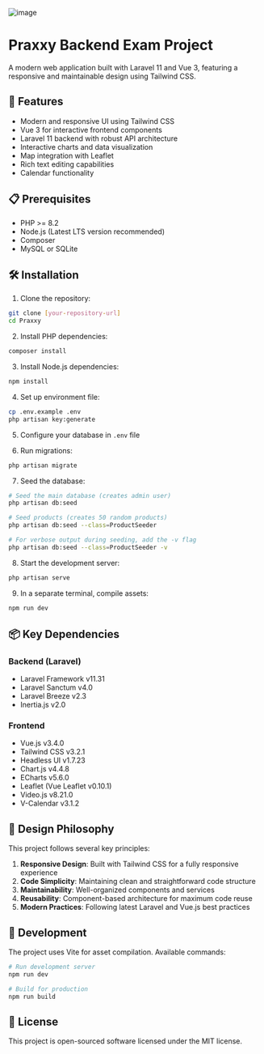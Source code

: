 ![image](https://github.com/user-attachments/assets/5f1f7305-c4a4-4dea-9e9e-36b14aa0cf4b)

# Praxxy Backend Exam Project


A modern web application built with Laravel 11 and Vue 3, featuring a responsive and maintainable design using Tailwind CSS.

## 🚀 Features

- Modern and responsive UI using Tailwind CSS
- Vue 3 for interactive frontend components
- Laravel 11 backend with robust API architecture
- Interactive charts and data visualization
- Map integration with Leaflet
- Rich text editing capabilities
- Calendar functionality

## 📋 Prerequisites

- PHP >= 8.2
- Node.js (Latest LTS version recommended)
- Composer
- MySQL or SQLite

## 🛠️ Installation

1. Clone the repository:
```bash
git clone [your-repository-url]
cd Praxxy
```

2. Install PHP dependencies:
```bash
composer install
```

3. Install Node.js dependencies:
```bash
npm install
```

4. Set up environment file:
```bash
cp .env.example .env
php artisan key:generate
```

5. Configure your database in `.env` file

6. Run migrations:
```bash
php artisan migrate
```

7. Seed the database:
```bash
# Seed the main database (creates admin user)
php artisan db:seed

# Seed products (creates 50 random products)
php artisan db:seed --class=ProductSeeder

# For verbose output during seeding, add the -v flag
php artisan db:seed --class=ProductSeeder -v
```

8. Start the development server:
```bash
php artisan serve
```

9. In a separate terminal, compile assets:
```bash
npm run dev
```

## 📦 Key Dependencies

### Backend (Laravel)
- Laravel Framework v11.31
- Laravel Sanctum v4.0
- Laravel Breeze v2.3
- Inertia.js v2.0

### Frontend
- Vue.js v3.4.0
- Tailwind CSS v3.2.1
- Headless UI v1.7.23
- Chart.js v4.4.8
- ECharts v5.6.0
- Leaflet (Vue Leaflet v0.10.1)
- Video.js v8.21.0
- V-Calendar v3.1.2

## 🎨 Design Philosophy

This project follows several key principles:
1. **Responsive Design**: Built with Tailwind CSS for a fully responsive experience
2. **Code Simplicity**: Maintaining clean and straightforward code structure
3. **Maintainability**: Well-organized components and services
4. **Reusability**: Component-based architecture for maximum code reuse
5. **Modern Practices**: Following latest Laravel and Vue.js best practices

## 🔧 Development

The project uses Vite for asset compilation. Available commands:

```bash
# Run development server
npm run dev

# Build for production
npm run build
```

## 📄 License

This project is open-sourced software licensed under the MIT license.

